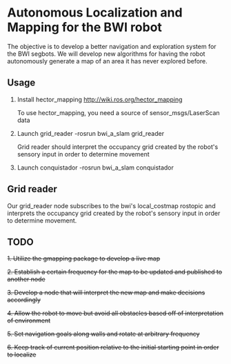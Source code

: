 # Autonomous Localization and Mapping for the BWI robot
The objective is to develop a better navigation and exploration system for
the BWI segbots. We will develop new algorithms for having the robot autonomously
generate a map of an area it has never explored before.

## Usage
1. Install hector_mapping http://wiki.ros.org/hector_mapping
   
   To use hector_mapping, you need a source of sensor_msgs/LaserScan data
2. Launch grid_reader
   -rosrun bwi_a_slam grid_reader
   
   Grid reader should interpret the occupancy grid created by the robot's sensory input in order to determine movement

3. Launch conquistador
   -rosrun bwi_a_slam conquistador
   

## Grid reader
Our grid_reader node subscribes to the bwi's local_costmap rostopic and interprets the occupancy grid created by the robot's sensory input in order to determine movement.


## TODO
~~1. Utilize the gmapping package to develop a live map~~

~~2. Establish a certain frequency for the map to be updated and published to another node~~

~~3. Develop a node that will interpret the new map and make decisions accordingly~~

~~4. Allow the robot to move but avoid all obstacles based off of interpretation of environment~~

~~5. Set navigation goals along walls and rotate at arbitrary frequency~~

~~6. Keep track of current position relative to the initial starting point in order to localize~~

